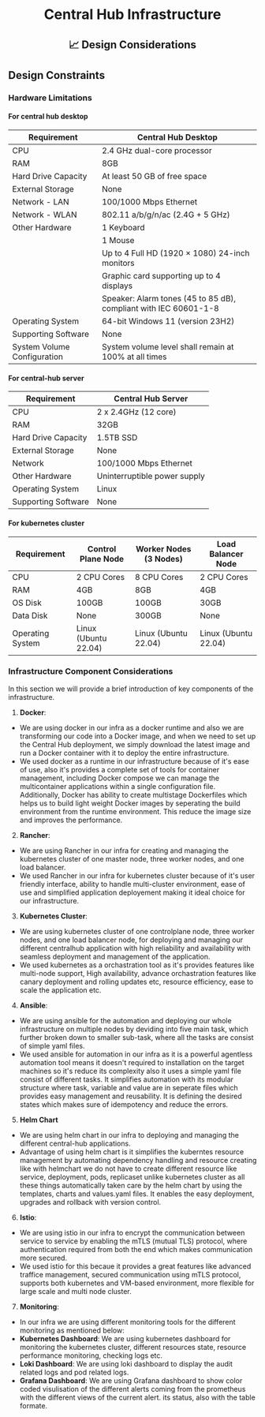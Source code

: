<div align="center">
<h1>Central Hub Infrastructure</h1>
<h2> 📈 Design Considerations </h2>
</div>

## Design Constraints

### Hardware Limitations

#### **For central hub desktop**

| Requirement  | Central Hub Desktop |
| ------------- | ------------- |
| CPU  | 2.4 GHz dual-core processor  |
| RAM  | 8GB  |
| Hard Drive Capacity  | At least 50 GB of free space |
| External Storage  | None  |
| Network - LAN | 100/1000 Mbps Ethernet  |
| Network - WLAN | 802.11 a/b/g/n/ac (2.4G + 5 GHz)  |
| Other Hardware  | 1 Keyboard  |
|| 1 Mouse  |
|| Up to 4 Full HD (1920 × 1080) 24-inch monitors |
|| Graphic card supporting up to 4 displays |
|| Speaker: Alarm tones (45 to 85 dB), compliant with IEC 60601-1-8 |
| Operating System  | 64-bit Windows 11 (version 23H2)  |
| Supporting Software  | None  |
| System Volume Configuration	| System volume level shall remain at 100% at all times |

#### **For central-hub server**

| Requirement  | Central Hub Server |
| ------------- | ------------- |
| CPU  | 2 x 2.4GHz (12 core)  |
| RAM  | 32GB  |
| Hard Drive Capacity  | 1.5TB SSD  |
| External Storage  | None  |
| Network  | 100/1000 Mbps Ethernet  |
| Other Hardware  | Uninterruptible power supply  |
| Operating System  | Linux  |
| Supporting Software  | None  |

#### **For kubernetes cluster**

| Requirement  | Control Plane Node | Worker Nodes (3 Nodes) | Load Balancer Node |
| ------------- | ------------- | ------------- | ------------- |
| CPU  | 2 CPU Cores  | 8 CPU Cores  | 2 CPU Cores  |
| RAM  | 4GB  | 8GB  | 4GB  |
| OS Disk  | 100GB  | 100GB  | 30GB  |
| Data Disk  | None  | 300GB | None |
| Operating System  | Linux (Ubuntu 22.04) | Linux (Ubuntu 22.04)| Linux (Ubuntu 22.04)|

### Infrastructure Component Considerations

In this section we will provide a brief introduction of key components of the infrastructure.

1. **Docker**:
- We are using docker in our infra as a docker runtime and also we are transforming our code into a Docker image, and when we need to set up the Central Hub deployment, we simply download the latest image and 
  run a Docker container with it to deploy the entire infrastructure.
- We used docker as a runtime in our infrastructure because of it's ease of use, also it's provides a complete set of tools for container management, including Docker compose we can manage the multicontainer 
  applications within a single configuration file. Additionally, Docker has ability to create multistage Dockerfiles which helps us to build light weight Docker images by seperating the build environment from 
  the runtime environment. This reduce the image size and improves the performance.


2. **Rancher**:
- We are using Rancher in our infra for creating and managing the kubernetes cluster of one master node, three worker nodes, and one load balancer.
- We used Rancher in our infra for kubernetes cluster because of it's user friendly interface, ability to handle multi-cluster environment, ease of use and simplified application deployement making it ideal 
  choice for our infrastructure.


3. **Kubernetes Cluster**:
- We are using kubernetes cluster of one controlplane node, three worker nodes, and one load balancer node, for deploying and managing our different centralhub application with high reliability and availability    with seamless deployment and management of the application.
- We used kubernetes as a orchastration tool as it's provides features like multi-node support, High availability, advance orchastration features like canary deployment and rolling updates etc, resource 
  efficiency, ease to scale the application etc.


4. **Ansible**:
- We are using ansible for the automation and deploying our whole infrastructure on multiple nodes by deviding into five main task, which further broken down to smaller sub-task, where all the tasks are consist 
  of simple yaml files.
- We used ansible for automation in our infra as it is a powerful agentless automation tool means it doesn't required to installation on the target machines so it's reduce its complexity also it uses a simple 
  yaml file consist of different tasks. It simplifies automation with its modular structure where task, variable and value are in seperate files which provides easy management and reusability. It is defining 
  the desired states which makes sure of idempotency and reduce the errors.


5. **Helm Chart**
- We are using helm chart in our infra to deploying and managing the different central-hub applications.
- Advantage of using helm chart is it simplifies the kuberntes resource management by automating dependency handling and resource creating like with helmchart we do not have to create different resource like 
  service, deployment, pods, replicaset unlike kubernetes cluster as all these things automatically taken care by the helm chart by using the templates, charts and values.yaml files. It enables the easy 
  deployment, upgrades and rollback with version control.


6. **Istio**:
- We are using istio in our infra to encrypt the communication between service to service by enabling the mTLS (mutual TLS) protocol, where authentication required from both the end which makes communication 
  more secured.
- We used istio for this becaue it provides a great features like advanced traffice management, secured communication using mTLS protocol, supports both kubernetes and VM-based environment, more flexible for 
  large scale and multi node cluster.


7. **Monitoring**:
- In our infra we are using different monitoring tools for the different monitoring as mentioned below:
- **Kubernetes Dashboard**: We are using kubernetes dashboard for monitoring the kubernetes cluster, different resources state, resource performance monitoring, checking logs etc.
- **Loki Dashboard**: We are using loki dashboard to display the audit related logs and pod related logs.
- **Grafana Dashboard**: We are using Grafana dashboard to show color coded visulisation of the different alerts coming from the prometheus with the different views of the current alert. its status, also with 
  the table formate.
